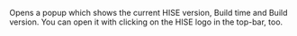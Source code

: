 Opens a popup which shows the current HISE version, Build time and Build version. You can open it with clicking on the HISE logo in the top-bar, too.
